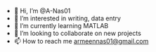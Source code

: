 - 👋 Hi, I’m @A-Nas01
- 👀 I’m interested in writing, data entry
- 🌱 I’m currently learning MATLAB
- 💞️ I’m looking to collaborate on new projects
- 📫 How to reach me armeennas01@gmail.com

<!---
A-Nas01/A-Nas01 is a ✨ special ✨ repository because its `README.md` (this file) appears on your GitHub profile.
You can click the Preview link to take a look at your changes.
--->
